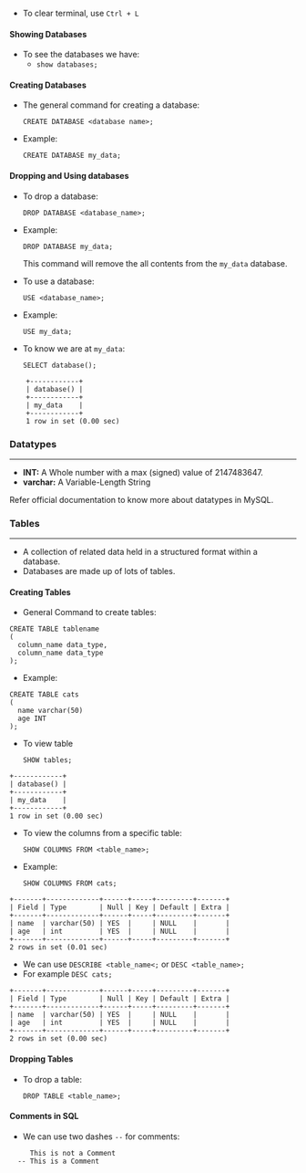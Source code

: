 - To clear terminal, use
  ``Ctrl + L``
#### Showing Databases
- To see the databases we have:
  - ``show databases;``
#### Creating Databases
- The general command for creating a database:

    ``CREATE DATABASE <database name>;``
- Example:
    
    ``CREATE DATABASE my_data;``

#### Dropping and Using databases

- To drop a database:

    ``DROP DATABASE <database_name>;``
- Example:

    ``DROP DATABASE my_data;``

    This command will remove the all contents from the ``my_data`` database.
- To use a database:

    ``USE <database_name>;``
- Example:

    ``USE my_data;``
- To know we are at ``my_data``:
    
    ``SELECT database();``
    
```commandline    
    +------------+
    | database() |
    +------------+
    | my_data    |
    +------------+
    1 row in set (0.00 sec)
```

### Datatypes
***
- **INT:** A Whole number with a max (signed) value of 2147483647.
- **varchar:** A Variable-Length String

Refer official documentation to know more about datatypes in MySQL.
### Tables
***
- A collection of related data held in a structured format within a database.
- Databases are made up of lots of tables.
#### Creating Tables
- General Command to create tables:
~~~~mysql
CREATE TABLE tablename 
(
  column_name data_type,
  column_name data_type
); 
~~~~

- Example:
~~~~mysql
CREATE TABLE cats
(
  name varchar(50)
  age INT
);
~~~~

- To view table
  
  ``SHOW tables;``

```commandline
+------------+
| database() |
+------------+
| my_data    |
+------------+
1 row in set (0.00 sec)
```
  
- To view the columns from  a specific table:

  ``SHOW COLUMNS FROM <table_name>;``
- Example:
  
  ``SHOW COLUMNS FROM cats;``
```commandline
+-------+-------------+------+-----+---------+-------+
| Field | Type        | Null | Key | Default | Extra |
+-------+-------------+------+-----+---------+-------+
| name  | varchar(50) | YES  |     | NULL    |       |
| age   | int         | YES  |     | NULL    |       |
+-------+-------------+------+-----+---------+-------+
2 rows in set (0.01 sec)
```

- We can use ``DESCRIBE <table_name<;`` or ``DESC <table_name>;``
- For example 
  ``DESC cats;``

```commandline
+-------+-------------+------+-----+---------+-------+
| Field | Type        | Null | Key | Default | Extra |
+-------+-------------+------+-----+---------+-------+
| name  | varchar(50) | YES  |     | NULL    |       |
| age   | int         | YES  |     | NULL    |       |
+-------+-------------+------+-----+---------+-------+
2 rows in set (0.00 sec)
```
#### Dropping Tables
- To drop a table:
  
  ``DROP TABLE <table_name>;``

#### Comments in SQL
- We can use two dashes ```--``` for comments:
```mysql
     This is not a Comment
  -- This is a Comment
```
